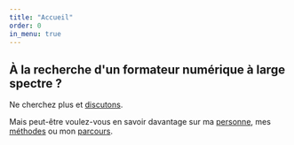 ```yaml
---
title: "Accueil"
order: 0
in_menu: true
---
```

## À la recherche d'un formateur numérique à large spectre ?

Ne cherchez plus et [discutons](https://galthubu.github.io/formateur/contact.html).

Mais peut-être voulez-vous en savoir davantage sur ma [personne](https://galthubu.github.io/formateur/formateur%20numerique.html), mes [méthodes](https://galthubu.github.io/formateur/mes%20methodes.html) ou mon [parcours](https://galthubu.github.io/formateur/cv%20exhaustif.html). 